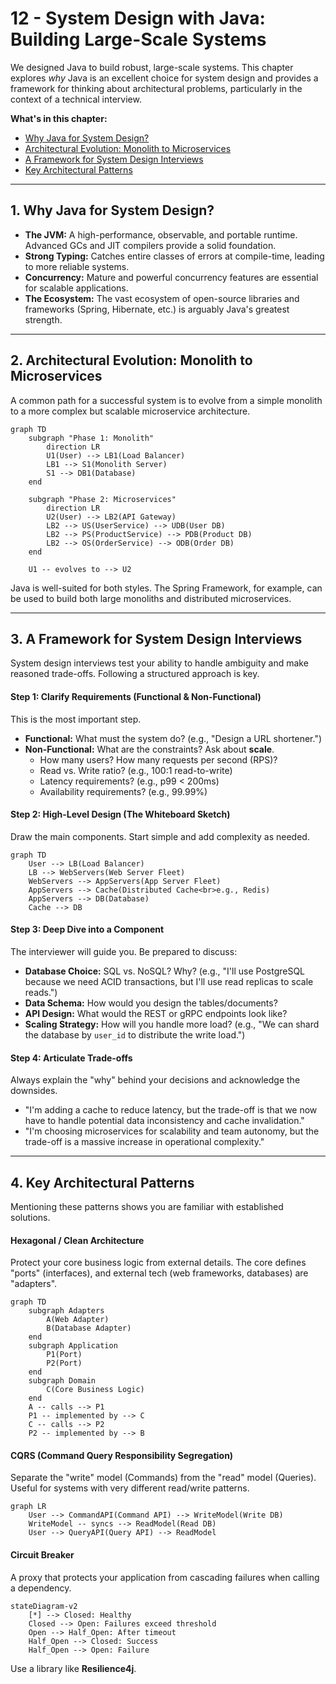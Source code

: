 # 12 - System Design with Java: Building Large-Scale Systems

We designed Java to build robust, large-scale systems. This chapter explores *why* Java is an excellent choice for system design and provides a framework for thinking about architectural problems, particularly in the context of a technical interview.

**What's in this chapter:**
*   [Why Java for System Design?](#1-why-java-for-system-design)
*   [Architectural Evolution: Monolith to Microservices](#2-architectural-evolution-monolith-to-microservices)
*   [A Framework for System Design Interviews](#3-a-framework-for-system-design-interviews)
*   [Key Architectural Patterns](#4-key-architectural-patterns)

---

## 1. Why Java for System Design?
*   **The JVM:** A high-performance, observable, and portable runtime. Advanced GCs and JIT compilers provide a solid foundation.
*   **Strong Typing:** Catches entire classes of errors at compile-time, leading to more reliable systems.
*   **Concurrency:** Mature and powerful concurrency features are essential for scalable applications.
*   **The Ecosystem:** The vast ecosystem of open-source libraries and frameworks (Spring, Hibernate, etc.) is arguably Java's greatest strength.

---

## 2. Architectural Evolution: Monolith to Microservices

A common path for a successful system is to evolve from a simple monolith to a more complex but scalable microservice architecture.

```mermaid
graph TD
    subgraph "Phase 1: Monolith"
        direction LR
        U1(User) --> LB1(Load Balancer)
        LB1 --> S1(Monolith Server)
        S1 --> DB1(Database)
    end

    subgraph "Phase 2: Microservices"
        direction LR
        U2(User) --> LB2(API Gateway)
        LB2 --> US(UserService) --> UDB(User DB)
        LB2 --> PS(ProductService) --> PDB(Product DB)
        LB2 --> OS(OrderService) --> ODB(Order DB)
    end

    U1 -- evolves to --> U2
```
Java is well-suited for both styles. The Spring Framework, for example, can be used to build both large monoliths and distributed microservices.

---

## 3. A Framework for System Design Interviews

System design interviews test your ability to handle ambiguity and make reasoned trade-offs. Following a structured approach is key.

#### Step 1: Clarify Requirements (Functional & Non-Functional)
This is the most important step.
*   **Functional:** What must the system do? (e.g., "Design a URL shortener.")
*   **Non-Functional:** What are the constraints? Ask about **scale**.
    *   How many users? How many requests per second (RPS)?
    *   Read vs. Write ratio? (e.g., 100:1 read-to-write)
    *   Latency requirements? (e.g., p99 < 200ms)
    *   Availability requirements? (e.g., 99.99%)

#### Step 2: High-Level Design (The Whiteboard Sketch)
Draw the main components. Start simple and add complexity as needed.
```mermaid
graph TD
    User --> LB(Load Balancer)
    LB --> WebServers(Web Server Fleet)
    WebServers --> AppServers(App Server Fleet)
    AppServers --> Cache(Distributed Cache<br>e.g., Redis)
    AppServers --> DB(Database)
    Cache --> DB
```

#### Step 3: Deep Dive into a Component
The interviewer will guide you. Be prepared to discuss:
*   **Database Choice:** SQL vs. NoSQL? Why? (e.g., "I'll use PostgreSQL because we need ACID transactions, but I'll use read replicas to scale reads.")
*   **Data Schema:** How would you design the tables/documents?
*   **API Design:** What would the REST or gRPC endpoints look like?
*   **Scaling Strategy:** How will you handle more load? (e.g., "We can shard the database by `user_id` to distribute the write load.")

#### Step 4: Articulate Trade-offs
Always explain the "why" behind your decisions and acknowledge the downsides.
*   "I'm adding a cache to reduce latency, but the trade-off is that we now have to handle potential data inconsistency and cache invalidation."
*   "I'm choosing microservices for scalability and team autonomy, but the trade-off is a massive increase in operational complexity."

---

## 4. Key Architectural Patterns

Mentioning these patterns shows you are familiar with established solutions.

#### Hexagonal / Clean Architecture
Protect your core business logic from external details. The core defines "ports" (interfaces), and external tech (web frameworks, databases) are "adapters".
```mermaid
graph TD
    subgraph Adapters
        A(Web Adapter)
        B(Database Adapter)
    end
    subgraph Application
        P1(Port)
        P2(Port)
    end
    subgraph Domain
        C(Core Business Logic)
    end
    A -- calls --> P1
    P1 -- implemented by --> C
    C -- calls --> P2
    P2 -- implemented by --> B
```

#### CQRS (Command Query Responsibility Segregation)
Separate the "write" model (Commands) from the "read" model (Queries). Useful for systems with very different read/write patterns.
```mermaid
graph LR
    User --> CommandAPI(Command API) --> WriteModel(Write DB)
    WriteModel -- syncs --> ReadModel(Read DB)
    User --> QueryAPI(Query API) --> ReadModel
```

#### Circuit Breaker
A proxy that protects your application from cascading failures when calling a dependency.
```mermaid
stateDiagram-v2
    [*] --> Closed: Healthy
    Closed --> Open: Failures exceed threshold
    Open --> Half_Open: After timeout
    Half_Open --> Closed: Success
    Half_Open --> Open: Failure
```
Use a library like **Resilience4j**.
